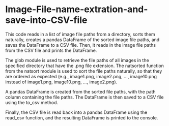 # Image-File-name-extration-and-save-into-CSV-file

This code reads in a list of image file paths from a directory, sorts them naturally, creates a pandas DataFrame of the sorted image file paths, and saves the DataFrame to a CSV file. Then, it reads in the image file paths from the CSV file and prints the DataFrame.

The glob module is used to retrieve the file paths of all images in the specified directory that have the .png file extension. The natsorted function from the natsort module is used to sort the file paths naturally, so that they are ordered as expected (e.g., image1.png, image2.png, ..., image10.png instead of image1.png, image10.png, ..., image2.png).

A pandas DataFrame is created from the sorted file paths, with the path column containing the file paths. The DataFrame is then saved to a CSV file using the to_csv method.

Finally, the CSV file is read back into a pandas DataFrame using the read_csv function, and the resulting DataFrame is printed to the console.
